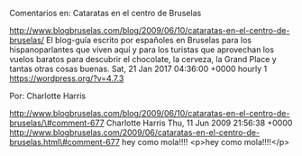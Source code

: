 Comentarios en: Cataratas en el centro de Bruselas

http://www.blogbruselas.com/blog/2009/06/10/cataratas-en-el-centro-de-bruselas/
El blog-guía escrito por españoles en Bruselas para los hispanoparlantes
que viven aquí y para los turistas que aprovechan los vuelos baratos
para descubrir el chocolate, la cerveza, la Grand Place y tantas otras
cosas buenas. Sat, 21 Jan 2017 04:36:00 +0000 hourly 1
https://wordpress.org/?v=4.7.3

Por: Charlotte Harris

http://www.blogbruselas.com/blog/2009/06/10/cataratas-en-el-centro-de-bruselas/\#comment-677
Charlotte Harris Thu, 11 Jun 2009 21:56:38 +0000
http://www.blogbruselas.com/2009/06/cataratas-en-el-centro-de-bruselas.html\#comment-677
hey como mola!!!! \<p\>hey como mola!!!!\</p\>
